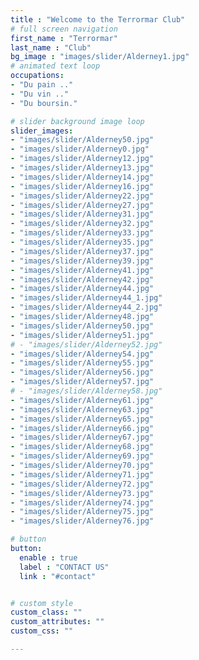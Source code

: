 ```yaml
---
title : "Welcome to the Terrormar Club"
# full screen navigation
first_name : "Terrormar"
last_name : "Club"
bg_image : "images/slider/Alderney1.jpg"
# animated text loop
occupations:
- "Du pain .."
- "Du vin .."
- "Du boursin."

# slider background image loop
slider_images:
- "images/slider/Alderney50.jpg"
- "images/slider/Alderney0.jpg"
- "images/slider/Alderney12.jpg"
- "images/slider/Alderney13.jpg"
- "images/slider/Alderney14.jpg"
- "images/slider/Alderney16.jpg"
- "images/slider/Alderney22.jpg"
- "images/slider/Alderney27.jpg"
- "images/slider/Alderney31.jpg"
- "images/slider/Alderney32.jpg"
- "images/slider/Alderney33.jpg"
- "images/slider/Alderney35.jpg"
- "images/slider/Alderney37.jpg"
- "images/slider/Alderney39.jpg"
- "images/slider/Alderney41.jpg"
- "images/slider/Alderney42.jpg"
- "images/slider/Alderney44.jpg"
- "images/slider/Alderney44_1.jpg"
- "images/slider/Alderney44_2.jpg"
- "images/slider/Alderney48.jpg"
- "images/slider/Alderney50.jpg"
- "images/slider/Alderney51.jpg"
# - "images/slider/Alderney52.jpg"
- "images/slider/Alderney54.jpg"
- "images/slider/Alderney55.jpg"
- "images/slider/Alderney56.jpg"
- "images/slider/Alderney57.jpg"
# - "images/slider/Alderney58.jpg"
- "images/slider/Alderney61.jpg"
- "images/slider/Alderney63.jpg"
- "images/slider/Alderney65.jpg"
- "images/slider/Alderney66.jpg"
- "images/slider/Alderney67.jpg"
- "images/slider/Alderney68.jpg"
- "images/slider/Alderney69.jpg"
- "images/slider/Alderney70.jpg"
- "images/slider/Alderney71.jpg"
- "images/slider/Alderney72.jpg"
- "images/slider/Alderney73.jpg"
- "images/slider/Alderney74.jpg"
- "images/slider/Alderney75.jpg"
- "images/slider/Alderney76.jpg"

# button
button:
  enable : true
  label : "CONTACT US"
  link : "#contact"


# custom style
custom_class: "" 
custom_attributes: "" 
custom_css: ""

---
```

